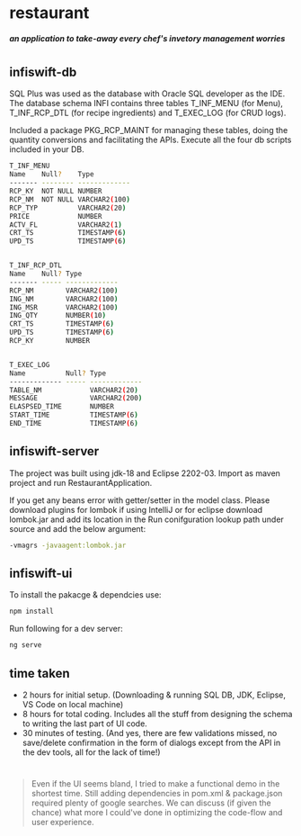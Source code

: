 # restaurant
##### _an application to take-away every chef's invetory management worries_


#

## infiswift-db

SQL Plus was used as the database with Oracle SQL developer as the IDE. The database schema INFI contains three tables T_INF_MENU (for Menu), T_INF_RCP_DTL (for recipe ingredients) and T_EXEC_LOG (for CRUD logs). 

Included a package PKG_RCP_MAINT for managing these tables, doing the quantity conversions and facilitating the APIs. Execute all the four db scripts included in your DB.



```sh
T_INF_MENU
Name    Null?    Type          
------- -------- ------------- 
RCP_KY  NOT NULL NUMBER        
RCP_NM  NOT NULL VARCHAR2(100) 
RCP_TYP          VARCHAR2(20)  
PRICE            NUMBER        
ACTV_FL          VARCHAR2(1)   
CRT_TS           TIMESTAMP(6)  
UPD_TS           TIMESTAMP(6)


T_INF_RCP_DTL
Name    Null? Type          
------- ----- ------------- 
RCP_NM        VARCHAR2(100) 
ING_NM        VARCHAR2(100) 
ING_MSR       VARCHAR2(100) 
ING_QTY       NUMBER(10)    
CRT_TS        TIMESTAMP(6)  
UPD_TS        TIMESTAMP(6)  
RCP_KY        NUMBER        


T_EXEC_LOG
Name          Null? Type          
------------- ----- ------------- 
TABLE_NM            VARCHAR2(20)  
MESSAGE             VARCHAR2(200) 
ELASPSED_TIME       NUMBER        
START_TIME          TIMESTAMP(6)  
END_TIME            TIMESTAMP(6)
```



## infiswift-server
The project was built using jdk-18 and Eclipse 2202-03. Import as maven project and run RestaurantApplication. 

If you get any beans error with getter/setter in the model class. Please download plugins for lombok if using IntelliJ or for eclipse download lombok.jar and add its location in the Run conifguration lookup path under source and add the below argument:

```sh
-vmagrs -javaagent:lombok.jar
```


## infiswift-ui
To install the pakacge & dependcies use:
```sh
npm install
```
Run following for a dev server: 

```sh
ng serve
```

## time taken

- 2 hours for initial setup. (Downloading & running SQL DB, JDK, Eclipse, VS Code on local machine)
- 8 hours for total coding. Includes all the stuff from designing the schema to writing the last part of UI code. 
- 30 minutes of testing. (And yes, there are few validations missed, no save/delete confirmation in the form of dialogs except from the API in the dev tools, all for the lack of time!)
#
#
#

> Even if the UI seems bland, I tried
> to make a functional demo in the shortest time.
> Still adding dependencies in pom.xml & package.json 
> required plenty of google searches.
> We can discuss (if given the chance) what more I could've done
> in optimizing the code-flow and user experience.
